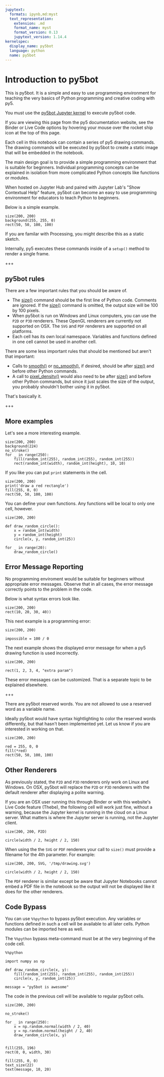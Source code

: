 ```yaml
---
jupytext:
  formats: ipynb,md:myst
  text_representation:
    extension: .md
    format_name: myst
    format_version: 0.13
    jupytext_version: 1.14.4
kernelspec:
  display_name: py5bot
  language: python
  name: py5bot
---
```


# Introduction to py5bot

This is py5bot. It is a simple and easy to use programming environment for teaching the very basics of Python programming and creative coding with py5.

You must use the [py5bot Jupyter kernel](/content/install#py5bot) to execute py5bot code.

If you are viewing this page from the py5 documentation website, see the Binder or Live Code options by hovering your mouse over the rocket ship icon at the top of this page.

Each cell in this notebook can contain a series of py5 drawing commands. The drawing commands will be executed by py5bot to create a static image that will be embedded in the notebook.

The main design goal is to provide a simple programming environment that is suitable for beginners. Individual programming concepts can be explained in isolation from more complicated Python concepts like functions or modules.

When hosted on Jupyter Hub and paired with Jupyter Lab's "Show Contextual Help" feature, py5bot can become an easy to use programming environment for educators to teach Python to beginners.

Below is a simple example.

```{code-cell} ipython3
size(200, 200)
background(255, 255, 0)
rect(50, 50, 100, 100)
```

If you are familar with Processing, you might describe this as a static sketch.

Internally, py5 executes these commands inside of a `setup()` method to render a single frame.

+++

## py5bot rules

There are a few important rules that you should be aware of.

* The [size()](/reference/sketch_size) command should be the first line of Python code. Comments are ignored. If the [size()](/reference/sketch_size) command is omitted, the output size will be 100 by 100 pixels.
* When py5bot is run on Windows and Linux computers, you can use the `P2D` or `P3D` renderers. These OpenGL renderers are currently not supported on OSX. The `SVG` and `PDF` renderers are supported on all platforms.
* Each cell has its own local namespace. Variables and functions defined in one cell cannot be used in another cell.

There are some less important rules that should be mentioned but aren't that important:

* Calls to [smooth()](/reference/sketch_smooth) or [no_smooth()](/reference/sketch_no_smooth), if desired, should be after [size()](/reference/sketch_size) and before other Python commands.
* A call to [pixel_density()](/reference/sketch_pixel_density) would also need to be after [size()](/reference/sketch_size) and before other Python commands, but since it just scales the size of the output, you probably shouldn't bother using it in py5bot.

That's basically it.

+++

## More examples

Let's see a more interesting example.

```{code-cell} ipython3
size(200, 200)
background(224)
no_stroke()
for _ in range(250):
    fill(random_int(255), random_int(255), random_int(255))
    rect(random_int(width), random_int(height), 10, 10)
```

If you like you can put `print` statements in the cell.

```{code-cell} ipython3
size(200, 200)
print('draw a red rectangle')
fill(255, 0, 0)
rect(50, 50, 100, 100)
```

You can define your own functions. Any functions will be local to only one cell, however.

```{code-cell} ipython3
size(200, 200)

def draw_random_circle():
    x = random_int(width)
    y = random_int(height)
    circle(x, y, random_int(25))
    
for _ in range(20):
    draw_random_circle()
```

## Error Message Reporting

No programming enviroment would be suitable for beginners without appropriate error messages. Observe that in all cases, the error message correctly points to the problem in the code.

Below is what syntax errors look like.

```{code-cell} ipython3
size(200, 200)
rect(10, 20, 30, 40))
```

This next example is a programming error:

```{code-cell} ipython3
size(200, 200)

impossible = 100 / 0
```

The next example shows the displayed error message for when a py5 drawing function is used incorrectly.

```{code-cell} ipython3
size(200, 200)

rect(1, 2, 3, 4, "extra param")
```

These error messages can be customized. That is a separate topic to be explained elsewhere.

+++

There are py5bot reserved words. You are not allowed to use a reserved word as a variable name.

Ideally py5bot would have syntax hightlighting to color the reserved words differently, but that hasn't been implemented yet. Let us know if you are interested in working on that.

```{code-cell} ipython3
size(200, 200)

red = 255, 0, 0
fill(*red)
rect(50, 50, 100, 100)
```

## Other Renderers

As previously stated, the `P2D` and `P3D` renderers only work on Linux and Windows. On OSX, py5bot will replace the `P2D` or `P3D` renderers with the default renderer after displaying a polite warning.

If you are an OSX user running this through Binder or with this website's Live Code feature (Thebe), the following cell will work just fine, without a warning, because the Jupyter kernel is running in the cloud on a Linux server. What matters is where the Jupyter server is running, not the Jupyter client.

```{code-cell} ipython3
size(200, 200, P2D)

circle(width / 2, height / 2, 150)
```

When using the the `SVG` or `PDF` renderers your call to `size()` must provide a filename for the 4th parameter. For example:

```{code-cell} ipython3
size(200, 200, SVG, '/tmp/drawing.svg')

circle(width / 2, height / 2, 150)
```

The `PDF` renderer is similar except be aware that Jupyter Notebooks cannot embed a PDF file in the notebook so the output will not be displayed like it does for the other renderers.

## Code Bypass

You can use `%%python` to bypass py5bot execution. Any variables or functions defined in such a cell will be available to all later cells. Python modules can be imported here as well.

The `%%python` bypass meta-command must be at the very beginning of the code cell.

```{code-cell} ipython3
%%python

import numpy as np

def draw_random_circle(x, y):
    fill(random_int(255), random_int(255), random_int(255))
    circle(x, y, random_int(25))

message = "py5bot is awesome"
```

The code in the previous cell will be available to regular py5bot cells.

```{code-cell} ipython3
size(200, 200)

no_stroke()

for _ in range(250):
    x = np.random.normal(width / 2, 40)
    y = np.random.normal(height / 2, 40)
    draw_random_circle(x, y)

    
fill(255, 196)
rect(0, 0, width, 30)

fill(255, 0, 0)
text_size(22)
text(message, 10, 20)
```
